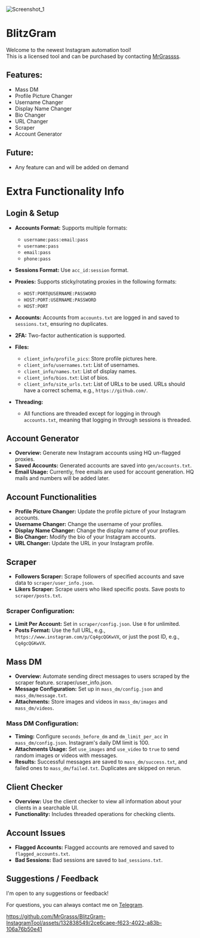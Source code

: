 ![Screenshot_1](https://github.com/MrGrasss/BlitzGram-InstagramTool/assets/132838549/b7d0ab2f-0131-4cc1-9e0a-3a183673af8d)

# BlitzGram

Welcome to the newest Instagram automation tool!  
This is a licensed tool and can be purchased by contacting [MrGrassss](https://t.me/MrGrassss).

## Features:

- Mass DM
- Profile Picture Changer
- Username Changer
- Display Name Changer
- Bio Changer
- URL Changer
- Scraper
- Account Generator

## Future:

- Any feature can and will be added on demand

# Extra Functionality Info

## Login & Setup

- **Accounts Format:** Supports multiple formats:
  - `username:pass:email:pass`
  - `username:pass`
  - `email:pass`
  - `phone:pass`
  
- **Sessions Format:** Use `acc_id:session` format.

- **Proxies:** Supports sticky/rotating proxies in the following formats:
  - `HOST:PORT@USERNAME:PASSWORD`
  - `HOST:PORT:USERNAME:PASSWORD`
  - `HOST:PORT`

- **Accounts:** Accounts from `accounts.txt` are logged in and saved to `sessions.txt`, ensuring no duplicates.

- **2FA:** Two-factor authentication is supported.

- **Files:**
  - `client_info/profile_pics`: Store profile pictures here.
  - `client_info/usernames.txt`: List of usernames.
  - `client_info/names.txt`: List of display names.
  - `client_info/bios.txt`: List of bios.
  - `client_info/site_urls.txt`: List of URLs to be used. URLs should have a correct schema, e.g., `https://github.com/`.

- **Threading:**
  - All functions are threaded except for logging in through `accounts.txt`, meaning that logging in through sessions is threaded.

## Account Generator

- **Overview:** Generate new Instagram accounts using HQ un-flagged proxies.
- **Saved Accounts:** Generated accounts are saved into `gen/accounts.txt`.
- **Email Usage:** Currently, free emails are used for account generation. HQ mails and numbers will be added later.

## Account Functionalities

- **Profile Picture Changer:** Update the profile picture of your Instagram accounts.
- **Username Changer:** Change the username of your profiles.
- **Display Name Changer:** Change the display name of your profiles.
- **Bio Changer:** Modify the bio of your Instagram accounts.
- **URL Changer:** Update the URL in your Instagram profile.

## Scraper

- **Followers Scraper:** Scrape followers of specified accounts and save data to `scraper/user_info.json`.
- **Likers Scraper:** Scrape users who liked specific posts. Save posts to `scraper/posts.txt`.

### Scraper Configuration:

- **Limit Per Account:** Set in `scraper/config.json`. Use `0` for unlimited.
- **Posts Format:** Use the full URL, e.g., `https://www.instagram.com/p/Cq4gcQGKwVX`, or just the post ID, e.g., `Cq4gcQGKwVX`.

## Mass DM

- **Overview:** Automate sending direct messages to users scraped by the scraper feature. scraper/user_info.json.
- **Message Configuration:** Set up in `mass_dm/config.json` and `mass_dm/message.txt`.
- **Attachments:** Store images and videos in `mass_dm/images` and `mass_dm/videos`.

### Mass DM Configuration:

- **Timing:** Configure `seconds_before_dm` and `dm_limit_per_acc` in `mass_dm/config.json`. Instagram's daily DM limit is 100.
- **Attachments Usage:** Set `use_images` and `use_video` to `true` to send random images or videos with messages.
- **Results:** Successful messages are saved to `mass_dm/success.txt`, and failed ones to `mass_dm/failed.txt`. Duplicates are skipped on rerun.

## Client Checker

- **Overview:** Use the client checker to view all information about your clients in a searchable UI.
- **Functionality:** Includes threaded operations for checking clients.

## Account Issues

- **Flagged Accounts:** Flagged accounts are removed and saved to `flagged_accounts.txt`.
- **Bad Sessions:** Bad sessions are saved to `bad_sessions.txt`.

## Suggestions / Feedback

I'm open to any suggestions or feedback!

For questions, you can always contact me on [Telegram](https://t.me/MrGrassss).

https://github.com/MrGrasss/BlitzGram-InstagramTool/assets/132838549/2ce6caee-f623-4022-a83b-106a76b50e41
